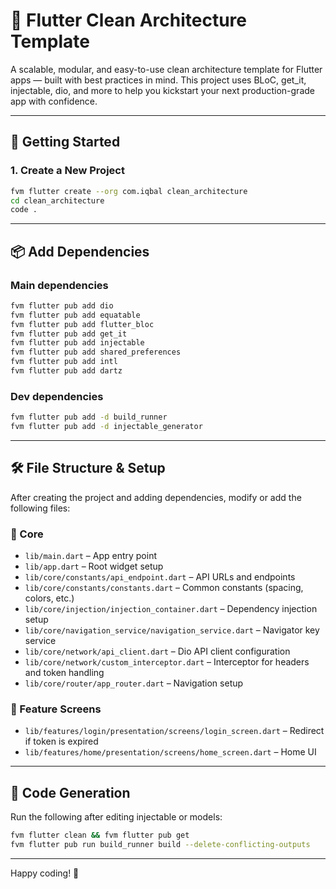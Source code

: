 # 🧼 Flutter Clean Architecture Template

A scalable, modular, and easy-to-use clean architecture template for Flutter apps — built with best practices in mind. This project uses BLoC, get_it, injectable, dio, and more to help you kickstart your next production-grade app with confidence.

---

## 🚀 Getting Started

### 1. Create a New Project
```bash
fvm flutter create --org com.iqbal clean_architecture
cd clean_architecture
code .
```

---

## 📦 Add Dependencies

### Main dependencies
```bash
fvm flutter pub add dio
fvm flutter pub add equatable
fvm flutter pub add flutter_bloc
fvm flutter pub add get_it
fvm flutter pub add injectable
fvm flutter pub add shared_preferences
fvm flutter pub add intl
fvm flutter pub add dartz
```

### Dev dependencies
```bash
fvm flutter pub add -d build_runner
fvm flutter pub add -d injectable_generator
```

---

## 🛠️ File Structure & Setup

After creating the project and adding dependencies, modify or add the following files:

### 🔧 Core
- `lib/main.dart` – App entry point
- `lib/app.dart` – Root widget setup
- `lib/core/constants/api_endpoint.dart` – API URLs and endpoints
- `lib/core/constants/constants.dart` – Common constants (spacing, colors, etc.)
- `lib/core/injection/injection_container.dart` – Dependency injection setup
- `lib/core/navigation_service/navigation_service.dart` – Navigator key service
- `lib/core/network/api_client.dart` – Dio API client configuration
- `lib/core/network/custom_interceptor.dart` – Interceptor for headers and token handling
- `lib/core/router/app_router.dart` – Navigation setup

### 🧩 Feature Screens
- `lib/features/login/presentation/screens/login_screen.dart` – Redirect if token is expired
- `lib/features/home/presentation/screens/home_screen.dart` – Home UI

---

## 🔁 Code Generation

Run the following after editing injectable or models:
```bash
fvm flutter clean && fvm flutter pub get
fvm flutter pub run build_runner build --delete-conflicting-outputs
```

---


Happy coding! 💙
